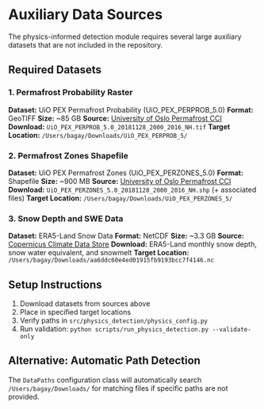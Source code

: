 # Auxiliary Data Sources
The physics-informed detection module requires several large auxiliary datasets that are not included in the repository.

## Required Datasets
### 1. Permafrost Probability Raster
**Dataset:** UiO PEX Permafrost Probability (UiO_PEX_PERPROB_5.0)
**Format:** GeoTIFF
**Size:** ~85 GB
**Source:** [University of Oslo Permafrost CCI](http://cci-permafrost.org/)
**Download:** `UiO_PEX_PERPROB_5.0_20181128_2000_2016_NH.tif`
**Target Location:** `/Users/bagay/Downloads/UiO_PEX_PERPROB_5/`
### 2. Permafrost Zones Shapefile
**Dataset:** UiO PEX Permafrost Zones (UiO_PEX_PERZONES_5.0)
**Format:** Shapefile
**Size:** ~900 MB
**Source:** [University of Oslo Permafrost CCI](http://cci-permafrost.org/)
**Download:** `UiO_PEX_PERZONES_5.0_20181128_2000_2016_NH.shp` (+ associated files)
**Target Location:** `/Users/bagay/Downloads/UiO_PEX_PERZONES_5/`
### 3. Snow Depth and SWE Data
**Dataset:** ERA5-Land Snow Data
**Format:** NetCDF
**Size:** ~3.3 GB
**Source:** [Copernicus Climate Data Store](https://cds.climate.copernicus.eu/)
**Download:** ERA5-Land monthly snow depth, snow water equivalent, and snowmelt
**Target Location:** `/Users/bagay/Downloads/aa6ddc60e4ed01915fb9193bcc7f4146.nc`

## Setup Instructions
1. Download datasets from sources above
2. Place in specified target locations
3. Verify paths in `src/physics_detection/physics_config.py`
4. Run validation: `python scripts/run_physics_detection.py --validate-only`

## Alternative: Automatic Path Detection
The `DataPaths` configuration class will automatically search `/Users/bagay/Downloads/` for matching files if specific paths are not provided.